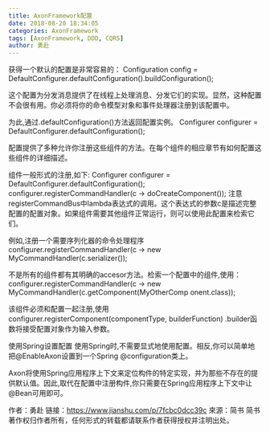 ```yaml
---
title: AxonFramework配置
date: 2018-08-20 18:34:05
categories: AxonFramework
tags: [AxonFramework, DDD, CQRS]
author: 勇赴
---
```


获得一个默认的配置是非常容易的：
Configuration config = DefaultConfigurer.defaultConfiguration().buildConfiguration();

<!-- more -->

这个配置为分发消息提供了在线程上处理消息、分发它们的实现。显然，这种配置不会很有用。你必须将你的命令模型对象和事件处理器注册到该配置中。

为此,通过.defaultConfiguration()方法返回配置实例。
Configurer configurer = DefaultConfigurer.defaultConfiguration();

配置提供了多种允许你注册这些组件的方法。在每个组件的相应章节有如何配置这些组件的详细描述。

组件一般形式的注册,如下:
Configurer configurer = DefaultConfigurer.defaultConfiguration();
configurer.registerCommandHandler(c -> doCreateComponent());
注意registerCommandBus中lambda表达式的调用。这个表达式的参数c是描述完整配置的配置对象。如果组件需要其他组件正常运行，则可以使用此配置来检索它们。

例如,注册一个需要序列化器的命令处理程序
configurer.registerCommandHandler(c -> new MyCommandHandler(c.serializer());

不是所有的组件都有其明确的accesor方法。检索一个配置中的组件,使用：
configurer.registerCommandHandler(c -> new MyCommandHandler(c.getComponent(MyOtherComp
onent.class));

该组件必须和配置一起注册,使用
configurer.registerComponent(componentType, builderFunction) .builder函数将接受配置对象作为输入参数。

使用Spring设置配置
使用Spring时,不需要显式地使用配置。相反,你可以简单地把@EnableAxon设置到一个Spring @configuration类上。

Axon将使用Spring应用程序上下文来定位构件的特定实现，并为那些不存在的提供默认值。因此,取代在配置中注册构件,你只需要在Spring应用程序上下文中让@Bean可用即可。

作者：勇赴
链接：https://www.jianshu.com/p/7fcbc0dcc39c
來源：简书
简书著作权归作者所有，任何形式的转载都请联系作者获得授权并注明出处。